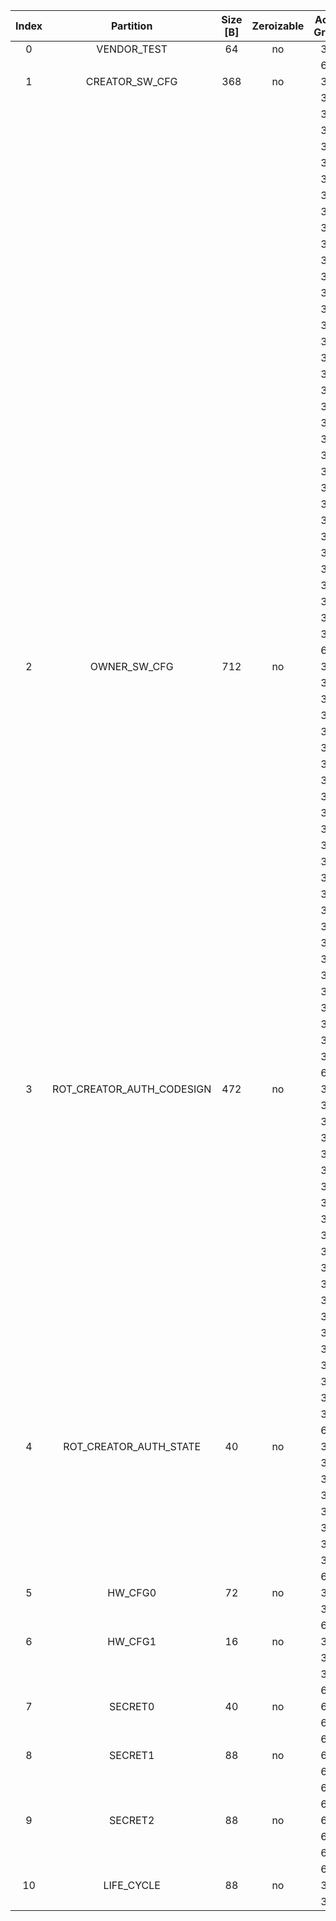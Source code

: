 <!--
DO NOT EDIT THIS FILE DIRECTLY.
It has been generated with ./util/topgen.py -t hw/top_verbano/data/top_verbano.hjson
-->

|  Index  |         Partition         |  Size [B]  |  Zeroizable  |  Access Granule  |                                    Item                                     |  Byte Address  |  Size [B]  |
|:-------:|:-------------------------:|:----------:|:------------:|:----------------:|:---------------------------------------------------------------------------:|:--------------:|:----------:|
|    0    |        VENDOR_TEST        |     64     |      no      |      32bit       |                                   SCRATCH                                   |     0x000      |     56     |
|         |                           |            |              |      64bit       |               [VENDOR_TEST_DIGEST](#Reg_vendor_test_digest_0)               |     0x038      |     8      |
|    1    |      CREATOR_SW_CFG       |    368     |      no      |      32bit       |                           CREATOR_SW_CFG_AST_CFG                            |     0x040      |    156     |
|         |                           |            |              |      32bit       |                         CREATOR_SW_CFG_AST_INIT_EN                          |     0x0DC      |     4      |
|         |                           |            |              |      32bit       |                         CREATOR_SW_CFG_ROM_EXT_SKU                          |     0x0E0      |     4      |
|         |                           |            |              |      32bit       |                       CREATOR_SW_CFG_SIGVERIFY_SPX_EN                       |     0x0E4      |     4      |
|         |                           |            |              |      32bit       |                    CREATOR_SW_CFG_FLASH_DATA_DEFAULT_CFG                    |     0x0E8      |     4      |
|         |                           |            |              |      32bit       |                   CREATOR_SW_CFG_FLASH_INFO_BOOT_DATA_CFG                   |     0x0EC      |     4      |
|         |                           |            |              |      32bit       |                  CREATOR_SW_CFG_FLASH_HW_INFO_CFG_OVERRIDE                  |     0x0F0      |     4      |
|         |                           |            |              |      32bit       |                            CREATOR_SW_CFG_RNG_EN                            |     0x0F4      |     4      |
|         |                           |            |              |      32bit       |                          CREATOR_SW_CFG_JITTER_EN                           |     0x0F8      |     4      |
|         |                           |            |              |      32bit       |                      CREATOR_SW_CFG_RET_RAM_RESET_MASK                      |     0x0FC      |     4      |
|         |                           |            |              |      32bit       |                         CREATOR_SW_CFG_MANUF_STATE                          |     0x100      |     4      |
|         |                           |            |              |      32bit       |                         CREATOR_SW_CFG_ROM_EXEC_EN                          |     0x104      |     4      |
|         |                           |            |              |      32bit       |                           CREATOR_SW_CFG_CPUCTRL                            |     0x108      |     4      |
|         |                           |            |              |      32bit       |                     CREATOR_SW_CFG_MIN_SEC_VER_ROM_EXT                      |     0x10C      |     4      |
|         |                           |            |              |      32bit       |                       CREATOR_SW_CFG_MIN_SEC_VER_BL0                        |     0x110      |     4      |
|         |                           |            |              |      32bit       |                 CREATOR_SW_CFG_DEFAULT_BOOT_DATA_IN_PROD_EN                 |     0x114      |     4      |
|         |                           |            |              |      32bit       |                         CREATOR_SW_CFG_RMA_SPIN_EN                          |     0x118      |     4      |
|         |                           |            |              |      32bit       |                       CREATOR_SW_CFG_RMA_SPIN_CYCLES                        |     0x11C      |     4      |
|         |                           |            |              |      32bit       |                    CREATOR_SW_CFG_RNG_REPCNT_THRESHOLDS                     |     0x120      |     4      |
|         |                           |            |              |      32bit       |                    CREATOR_SW_CFG_RNG_REPCNTS_THRESHOLDS                    |     0x124      |     4      |
|         |                           |            |              |      32bit       |                   CREATOR_SW_CFG_RNG_ADAPTP_HI_THRESHOLDS                   |     0x128      |     4      |
|         |                           |            |              |      32bit       |                   CREATOR_SW_CFG_RNG_ADAPTP_LO_THRESHOLDS                   |     0x12C      |     4      |
|         |                           |            |              |      32bit       |                    CREATOR_SW_CFG_RNG_BUCKET_THRESHOLDS                     |     0x130      |     4      |
|         |                           |            |              |      32bit       |                   CREATOR_SW_CFG_RNG_MARKOV_HI_THRESHOLDS                   |     0x134      |     4      |
|         |                           |            |              |      32bit       |                   CREATOR_SW_CFG_RNG_MARKOV_LO_THRESHOLDS                   |     0x138      |     4      |
|         |                           |            |              |      32bit       |                   CREATOR_SW_CFG_RNG_EXTHT_HI_THRESHOLDS                    |     0x13C      |     4      |
|         |                           |            |              |      32bit       |                   CREATOR_SW_CFG_RNG_EXTHT_LO_THRESHOLDS                    |     0x140      |     4      |
|         |                           |            |              |      32bit       |                     CREATOR_SW_CFG_RNG_ALERT_THRESHOLD                      |     0x144      |     4      |
|         |                           |            |              |      32bit       |                   CREATOR_SW_CFG_RNG_HEALTH_CONFIG_DIGEST                   |     0x148      |     4      |
|         |                           |            |              |      32bit       |                      CREATOR_SW_CFG_SRAM_KEY_RENEW_EN                       |     0x14C      |     4      |
|         |                           |            |              |      32bit       |                     CREATOR_SW_CFG_IMMUTABLE_ROM_EXT_EN                     |     0x150      |     4      |
|         |                           |            |              |      32bit       |                CREATOR_SW_CFG_IMMUTABLE_ROM_EXT_START_OFFSET                |     0x154      |     4      |
|         |                           |            |              |      32bit       |                   CREATOR_SW_CFG_IMMUTABLE_ROM_EXT_LENGTH                   |     0x158      |     4      |
|         |                           |            |              |      32bit       |                CREATOR_SW_CFG_IMMUTABLE_ROM_EXT_SHA256_HASH                 |     0x15C      |     32     |
|         |                           |            |              |      32bit       |                           CREATOR_SW_CFG_RESERVED                           |     0x17C      |     32     |
|         |                           |            |              |      64bit       |            [CREATOR_SW_CFG_DIGEST](#Reg_creator_sw_cfg_digest_0)            |     0x1A8      |     8      |
|    2    |       OWNER_SW_CFG        |    712     |      no      |      32bit       |                      OWNER_SW_CFG_ROM_ERROR_REPORTING                       |     0x1B0      |     4      |
|         |                           |            |              |      32bit       |                       OWNER_SW_CFG_ROM_BOOTSTRAP_DIS                        |     0x1B4      |     4      |
|         |                           |            |              |      32bit       |                       OWNER_SW_CFG_ROM_ALERT_CLASS_EN                       |     0x1B8      |     4      |
|         |                           |            |              |      32bit       |                      OWNER_SW_CFG_ROM_ALERT_ESCALATION                      |     0x1BC      |     4      |
|         |                           |            |              |      32bit       |                    OWNER_SW_CFG_ROM_ALERT_CLASSIFICATION                    |     0x1C0      |    320     |
|         |                           |            |              |      32bit       |                 OWNER_SW_CFG_ROM_LOCAL_ALERT_CLASSIFICATION                 |     0x300      |     64     |
|         |                           |            |              |      32bit       |                     OWNER_SW_CFG_ROM_ALERT_ACCUM_THRESH                     |     0x340      |     16     |
|         |                           |            |              |      32bit       |                    OWNER_SW_CFG_ROM_ALERT_TIMEOUT_CYCLES                    |     0x350      |     16     |
|         |                           |            |              |      32bit       |                     OWNER_SW_CFG_ROM_ALERT_PHASE_CYCLES                     |     0x360      |     64     |
|         |                           |            |              |      32bit       |                     OWNER_SW_CFG_ROM_ALERT_DIGEST_PROD                      |     0x3A0      |     4      |
|         |                           |            |              |      32bit       |                   OWNER_SW_CFG_ROM_ALERT_DIGEST_PROD_END                    |     0x3A4      |     4      |
|         |                           |            |              |      32bit       |                      OWNER_SW_CFG_ROM_ALERT_DIGEST_DEV                      |     0x3A8      |     4      |
|         |                           |            |              |      32bit       |                      OWNER_SW_CFG_ROM_ALERT_DIGEST_RMA                      |     0x3AC      |     4      |
|         |                           |            |              |      32bit       |               OWNER_SW_CFG_ROM_WATCHDOG_BITE_THRESHOLD_CYCLES               |     0x3B0      |     4      |
|         |                           |            |              |      32bit       |                     OWNER_SW_CFG_ROM_KEYMGR_OTP_MEAS_EN                     |     0x3B4      |     4      |
|         |                           |            |              |      32bit       |                          OWNER_SW_CFG_MANUF_STATE                           |     0x3B8      |     4      |
|         |                           |            |              |      32bit       |                       OWNER_SW_CFG_ROM_RSTMGR_INFO_EN                       |     0x3BC      |     4      |
|         |                           |            |              |      32bit       |                      OWNER_SW_CFG_ROM_EXT_BOOTSTRAP_EN                      |     0x3C0      |     4      |
|         |                           |            |              |      32bit       |                   OWNER_SW_CFG_ROM_SENSOR_CTRL_ALERT_CFG                    |     0x3C4      |     12     |
|         |                           |            |              |      32bit       |                      OWNER_SW_CFG_ROM_SRAM_READBACK_EN                      |     0x3D0      |     4      |
|         |                           |            |              |      32bit       |                  OWNER_SW_CFG_ROM_PRESERVE_RESET_REASON_EN                  |     0x3D4      |     4      |
|         |                           |            |              |      32bit       |                  OWNER_SW_CFG_ROM_RESET_REASON_CHECK_VALUE                  |     0x3D8      |     4      |
|         |                           |            |              |      32bit       |                         OWNER_SW_CFG_ROM_BANNER_EN                          |     0x3DC      |     4      |
|         |                           |            |              |      32bit       |                  OWNER_SW_CFG_ROM_FLASH_ECC_EXC_HANDLER_EN                  |     0x3E0      |     4      |
|         |                           |            |              |      32bit       |                            OWNER_SW_CFG_RESERVED                            |     0x3E4      |    128     |
|         |                           |            |              |      64bit       |              [OWNER_SW_CFG_DIGEST](#Reg_owner_sw_cfg_digest_0)              |     0x470      |     8      |
|    3    | ROT_CREATOR_AUTH_CODESIGN |    472     |      no      |      32bit       |                  ROT_CREATOR_AUTH_CODESIGN_ECDSA_KEY_TYPE0                  |     0x478      |     4      |
|         |                           |            |              |      32bit       |                    ROT_CREATOR_AUTH_CODESIGN_ECDSA_KEY0                     |     0x47C      |     64     |
|         |                           |            |              |      32bit       |                  ROT_CREATOR_AUTH_CODESIGN_ECDSA_KEY_TYPE1                  |     0x4BC      |     4      |
|         |                           |            |              |      32bit       |                    ROT_CREATOR_AUTH_CODESIGN_ECDSA_KEY1                     |     0x4C0      |     64     |
|         |                           |            |              |      32bit       |                  ROT_CREATOR_AUTH_CODESIGN_ECDSA_KEY_TYPE2                  |     0x500      |     4      |
|         |                           |            |              |      32bit       |                    ROT_CREATOR_AUTH_CODESIGN_ECDSA_KEY2                     |     0x504      |     64     |
|         |                           |            |              |      32bit       |                  ROT_CREATOR_AUTH_CODESIGN_ECDSA_KEY_TYPE3                  |     0x544      |     4      |
|         |                           |            |              |      32bit       |                    ROT_CREATOR_AUTH_CODESIGN_ECDSA_KEY3                     |     0x548      |     64     |
|         |                           |            |              |      32bit       |                   ROT_CREATOR_AUTH_CODESIGN_SPX_KEY_TYPE0                   |     0x588      |     4      |
|         |                           |            |              |      32bit       |                     ROT_CREATOR_AUTH_CODESIGN_SPX_KEY0                      |     0x58C      |     32     |
|         |                           |            |              |      32bit       |                  ROT_CREATOR_AUTH_CODESIGN_SPX_KEY_CONFIG0                  |     0x5AC      |     4      |
|         |                           |            |              |      32bit       |                   ROT_CREATOR_AUTH_CODESIGN_SPX_KEY_TYPE1                   |     0x5B0      |     4      |
|         |                           |            |              |      32bit       |                     ROT_CREATOR_AUTH_CODESIGN_SPX_KEY1                      |     0x5B4      |     32     |
|         |                           |            |              |      32bit       |                  ROT_CREATOR_AUTH_CODESIGN_SPX_KEY_CONFIG1                  |     0x5D4      |     4      |
|         |                           |            |              |      32bit       |                   ROT_CREATOR_AUTH_CODESIGN_SPX_KEY_TYPE2                   |     0x5D8      |     4      |
|         |                           |            |              |      32bit       |                     ROT_CREATOR_AUTH_CODESIGN_SPX_KEY2                      |     0x5DC      |     32     |
|         |                           |            |              |      32bit       |                  ROT_CREATOR_AUTH_CODESIGN_SPX_KEY_CONFIG2                  |     0x5FC      |     4      |
|         |                           |            |              |      32bit       |                   ROT_CREATOR_AUTH_CODESIGN_SPX_KEY_TYPE3                   |     0x600      |     4      |
|         |                           |            |              |      32bit       |                     ROT_CREATOR_AUTH_CODESIGN_SPX_KEY3                      |     0x604      |     32     |
|         |                           |            |              |      32bit       |                  ROT_CREATOR_AUTH_CODESIGN_SPX_KEY_CONFIG3                  |     0x624      |     4      |
|         |                           |            |              |      32bit       |                ROT_CREATOR_AUTH_CODESIGN_BLOCK_SHA2_256_HASH                |     0x628      |     32     |
|         |                           |            |              |      64bit       | [ROT_CREATOR_AUTH_CODESIGN_DIGEST](#Reg_rot_creator_auth_codesign_digest_0) |     0x648      |     8      |
|    4    |  ROT_CREATOR_AUTH_STATE   |     40     |      no      |      32bit       |                      ROT_CREATOR_AUTH_STATE_ECDSA_KEY0                      |     0x650      |     4      |
|         |                           |            |              |      32bit       |                      ROT_CREATOR_AUTH_STATE_ECDSA_KEY1                      |     0x654      |     4      |
|         |                           |            |              |      32bit       |                      ROT_CREATOR_AUTH_STATE_ECDSA_KEY2                      |     0x658      |     4      |
|         |                           |            |              |      32bit       |                      ROT_CREATOR_AUTH_STATE_ECDSA_KEY3                      |     0x65C      |     4      |
|         |                           |            |              |      32bit       |                       ROT_CREATOR_AUTH_STATE_SPX_KEY0                       |     0x660      |     4      |
|         |                           |            |              |      32bit       |                       ROT_CREATOR_AUTH_STATE_SPX_KEY1                       |     0x664      |     4      |
|         |                           |            |              |      32bit       |                       ROT_CREATOR_AUTH_STATE_SPX_KEY2                       |     0x668      |     4      |
|         |                           |            |              |      32bit       |                       ROT_CREATOR_AUTH_STATE_SPX_KEY3                       |     0x66C      |     4      |
|         |                           |            |              |      64bit       |    [ROT_CREATOR_AUTH_STATE_DIGEST](#Reg_rot_creator_auth_state_digest_0)    |     0x670      |     8      |
|    5    |          HW_CFG0          |     72     |      no      |      32bit       |                                  DEVICE_ID                                  |     0x678      |     32     |
|         |                           |            |              |      32bit       |                                 MANUF_STATE                                 |     0x698      |     32     |
|         |                           |            |              |      64bit       |                   [HW_CFG0_DIGEST](#Reg_hw_cfg0_digest_0)                   |     0x6B8      |     8      |
|    6    |          HW_CFG1          |     16     |      no      |      32bit       |                               EN_SRAM_IFETCH                                |     0x6C0      |     1      |
|         |                           |            |              |      32bit       |                            EN_CSRNG_SW_APP_READ                             |     0x6C1      |     1      |
|         |                           |            |              |      32bit       |                            DIS_RV_DM_LATE_DEBUG                             |     0x6C2      |     1      |
|         |                           |            |              |      64bit       |                   [HW_CFG1_DIGEST](#Reg_hw_cfg1_digest_0)                   |     0x6C8      |     8      |
|    7    |          SECRET0          |     40     |      no      |      64bit       |                              TEST_UNLOCK_TOKEN                              |     0x6D0      |     16     |
|         |                           |            |              |      64bit       |                               TEST_EXIT_TOKEN                               |     0x6E0      |     16     |
|         |                           |            |              |      64bit       |                   [SECRET0_DIGEST](#Reg_secret0_digest_0)                   |     0x6F0      |     8      |
|    8    |          SECRET1          |     88     |      no      |      64bit       |                             FLASH_ADDR_KEY_SEED                             |     0x6F8      |     32     |
|         |                           |            |              |      64bit       |                             FLASH_DATA_KEY_SEED                             |     0x718      |     32     |
|         |                           |            |              |      64bit       |                             SRAM_DATA_KEY_SEED                              |     0x738      |     16     |
|         |                           |            |              |      64bit       |                   [SECRET1_DIGEST](#Reg_secret1_digest_0)                   |     0x748      |     8      |
|    9    |          SECRET2          |     88     |      no      |      64bit       |                                  RMA_TOKEN                                  |     0x750      |     16     |
|         |                           |            |              |      64bit       |                           CREATOR_ROOT_KEY_SHARE0                           |     0x760      |     32     |
|         |                           |            |              |      64bit       |                           CREATOR_ROOT_KEY_SHARE1                           |     0x780      |     32     |
|         |                           |            |              |      64bit       |                   [SECRET2_DIGEST](#Reg_secret2_digest_0)                   |     0x7A0      |     8      |
|   10    |        LIFE_CYCLE         |     88     |      no      |      32bit       |                              LC_TRANSITION_CNT                              |     0x7A8      |     48     |
|         |                           |            |              |      32bit       |                                  LC_STATE                                   |     0x7D8      |     40     |
